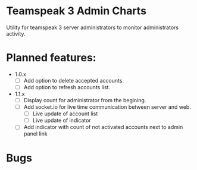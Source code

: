 # Teamspeak 3 Admin Charts
Utility for teamspeak 3 server administrators to monitor administrators activity.

# Planned features:
- 1.0.x
  - [ ] Add option to delete accepted accounts.
  - [ ] Add option to refresh accounts list.

- 1.1.x
  - [ ] Display count for administrator from the begining.
  - [ ] Add socket.io for live time communication between server and web.
    - [ ] Live update of account list
    - [ ] Live update of indicator
  - [ ] Add indicator with count of not activated accounts next to admin panel link

# Bugs

